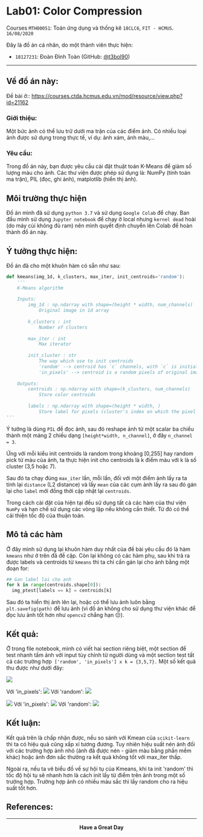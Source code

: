 # Lab01:  Color Compression

Courses `MTH00051`: Toán ứng dụng và thống kê
`18CLC6`, `FIT - HCMUS`.
`16/08/2020`

Đây là đồ án cá nhân, do một thành viên thực hiện:
-   `18127231`: Đoàn Đình Toàn (GitHub: [@t3bol90](https://github.com/t3bol90))

---

## Về đồ án này:

Đề bài ở::
	https://courses.ctda.hcmus.edu.vn/mod/resource/view.php?id=21162

### Giới thiệu:

Một bức ảnh có thể lưu trữ dưới ma trận của các điểm ảnh. Có nhiều loại ảnh được sử dụng trong thực tế, ví dụ: ảnh xám, ảnh màu,...

### Yêu cầu:

Trong đồ án này, bạn được yêu cầu cài đặt thuật toán K-Means để giảm số lượng màu cho ảnh.
Các thư viện được phép sử dụng là: NumPy (tính toán ma trận), PIL (đọc, ghi ảnh), matplotlib (hiển thị ảnh).

## Môi trường thực hiện

Đồ án mình đã sử dụng `python 3.7` và sử dụng `Google Colab` để chạy. Ban đầu mình sử dụng `Jupyter notebook` để chạy ở local nhưng `kernel dead` hoài (do máy cùi không đủ ram) nên mình quyết định chuyển lên Colab để hoàn thành đồ án này.

## Ý tưởng thực hiện:

Đồ án đã cho một khuôn hàm có sẵn như sau:
```python
def kmeans(img_1d, k_clusters, max_iter, init_centroids='random'):
    '''
    K-Means algorithm
    
    Inputs:
        img_1d : np.ndarray with shape=(height * width, num_channels)
            Original image in 1d array
        
        k_clusters : int
            Number of clusters
            
        max_iter : int
            Max iterator
            
        init_cluster : str
            The way which use to init centroids
            'random' --> centroid has `c` channels, with `c` is initial random in [0,255]
            'in_pixels' --> centroid is a random pixels of original image
            
    Outputs:
        centroids : np.ndarray with shape=(k_clusters, num_channels)
            Store color centroids
            
        labels : np.ndarray with shape=(height * width, )
            Store label for pixels (cluster's index on which the pixel belongs)
'''
```
Ý tưởng là dùng `PIL` để đọc ảnh, sau đó reshape ảnh từ một scalar ba chiều thành một mảng 2 chiều dạng `[height*width, n_channel]`, ở đây `n_channel = 3`.

Ứng với mỗi kiểu init centroids là random trong khoảng [0,255] hay random pick từ màu của ảnh, ta thực hiện init cho centroids là k điểm màu với k là số cluster (3,5 hoặc 7).

Sau đó ta chạy đúng `max_iter` lần, mỗi lần, đối với một điểm ảnh lấy ra ta tính lại `distance` (L2 distance) và lấy `mean` của các cụm ảnh lấy ra sau đó gán lại cho `label` mới đồng thời cập nhật lại `centroids`.

Trong cách cài đặt của hiện tại đều sử dụng tất cả các hàm của thư viện `NumPy` và hạn chế sử dụng các vòng lặp nếu không cần thiết. Từ đó có thể cải thiện tốc độ của thuận toán.

## Mô tả các hàm
Ở đây mình sử dụng lại khuôn hàm duy nhất của đề bài yêu cầu đó là hàm `kmeans` như ở trên đã đề cập. Còn lại không có các hàm phụ, sau khi trả ra được labels và centroids từ `kmeans` thì ta chỉ cần gán lại cho ảnh bằng một đoạn for:

```python
## Gan label lai cho anh
for k in range(centroids.shape[0]):
  img_ptest[labels == k] = centroids[k]
```
Sau đó ta hiển thị ảnh lên lại, hoặc có thể lưu ảnh luôn bằng `plt.savefig(path)` để lưu ảnh (vì đồ án không cho sử dụng thư viện khác để đọc lưu ảnh tốt hơn như `opencv2` chẳng hạn :pensive:). 

## Kết quả:
Ở trong file notebook, mình có viết hai section riêng biệt, một section để test nhanh tấm ảnh với input tùy chỉnh từ người dùng và một section test tất cả các trường hợp` ['random', 'in_pixels'] x k = {3,5,7}.` Một số kết quả thu được như dưới đây:

![](https://i.imgur.com/59QjQQf.png)

Với 'in_pixels': ![](https://i.imgur.com/ZrgbTtd.png)
Với 'random': ![](https://i.imgur.com/fVvkeFc.png)


![](https://i.imgur.com/9mS84l9.png)
Với 'in_pixels':  ![](https://i.imgur.com/AFFPtiV.png)
Với 'random': ![](https://i.imgur.com/6CG3Y5G.png)



## Kết luận:

Kết quả trên là chấp nhận được, nếu so sánh với Kmean của `scikit-learn` thì ta có hiệu quả cũng xấp xỉ tương đương. Tuy nhiên hiệu suất nén ảnh đối với các trường hợp ảnh nhỏ (ảnh đã được nén - giảm màu bằng phần mềm khác) hoặc ảnh đơn sắc thường ra kết quả không tốt với max_iter thấp. 

 Ngoài ra, nếu ta vẽ biểu đồ về sự hội tụ của Kmeans, khi ta init 'random' thì tốc độ hội tụ sẽ nhanh hơn là cách init lấy từ điểm trên ảnh trong một số trường hợp. Trường hợp ảnh có nhiều màu sắc thì lấy random cho ra hiệu suất tốt hơn.

## References:

[1]: https://machinelearningcoban.com/2017/01/01/kmeans/
[2]: https://scikit-learn.org/stable/modules/generated/sklearn.cluster.KMeans.html
[3]: https://towardsdatascience.com/k-means-clustering-algorithm-applications-evaluation-methods-and-drawbacks-aa03e644b48a




****
<center><b> Have a Great Day </b></center>
